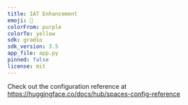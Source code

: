 ```yaml
---
title: IAT Enhancement
emoji: 🐢
colorFrom: purple
colorTo: yellow
sdk: gradio
sdk_version: 3.5
app_file: app.py
pinned: false
license: mit
---
```


Check out the configuration reference at https://huggingface.co/docs/hub/spaces-config-reference
